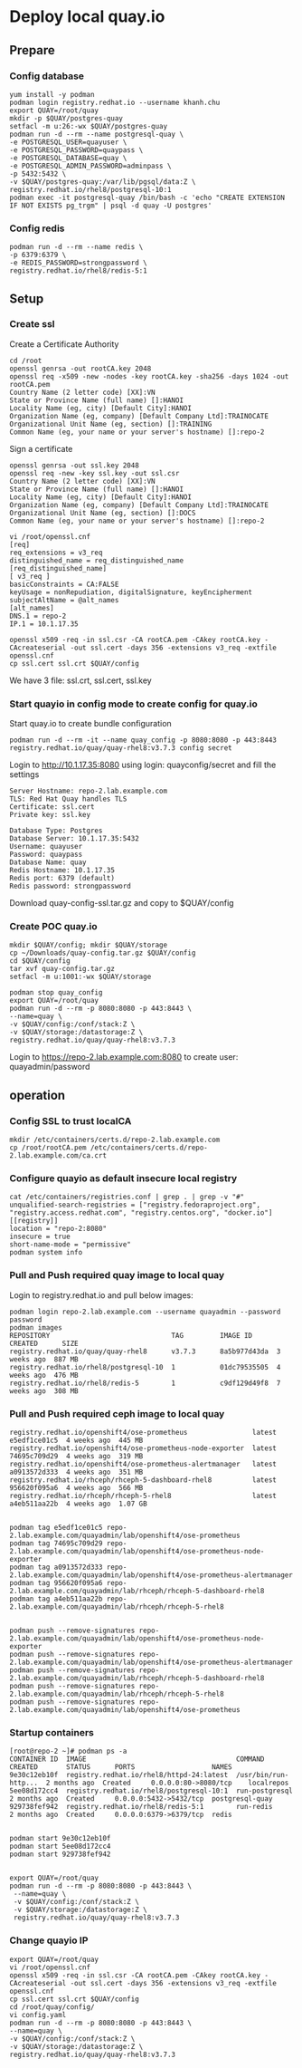 # Deploy local quay.io


## Prepare

### Config database
    yum install -y podman
    podman login registry.redhat.io --username khanh.chu
    export QUAY=/root/quay
    mkdir -p $QUAY/postgres-quay
    setfacl -m u:26:-wx $QUAY/postgres-quay
    podman run -d --rm --name postgresql-quay \
    -e POSTGRESQL_USER=quayuser \
    -e POSTGRESQL_PASSWORD=quaypass \
    -e POSTGRESQL_DATABASE=quay \
    -e POSTGRESQL_ADMIN_PASSWORD=adminpass \
    -p 5432:5432 \
    -v $QUAY/postgres-quay:/var/lib/pgsql/data:Z \
    registry.redhat.io/rhel8/postgresql-10:1  
    podman exec -it postgresql-quay /bin/bash -c 'echo "CREATE EXTENSION IF NOT EXISTS pg_trgm" | psql -d quay -U postgres'

### Config redis
    podman run -d --rm --name redis \
    -p 6379:6379 \
    -e REDIS_PASSWORD=strongpassword \
    registry.redhat.io/rhel8/redis-5:1    

## Setup

### Create ssl   
Create a Certificate Authority

    cd /root
    openssl genrsa -out rootCA.key 2048
    openssl req -x509 -new -nodes -key rootCA.key -sha256 -days 1024 -out rootCA.pem
    Country Name (2 letter code) [XX]:VN
    State or Province Name (full name) []:HANOI
    Locality Name (eg, city) [Default City]:HANOI
    Organization Name (eg, company) [Default Company Ltd]:TRAINOCATE
    Organizational Unit Name (eg, section) []:TRAINING
    Common Name (eg, your name or your server's hostname) []:repo-2

Sign a certificate

    openssl genrsa -out ssl.key 2048
    openssl req -new -key ssl.key -out ssl.csr
    Country Name (2 letter code) [XX]:VN
    State or Province Name (full name) []:HANOI
    Locality Name (eg, city) [Default City]:HANOI
    Organization Name (eg, company) [Default Company Ltd]:TRAINOCATE
    Organizational Unit Name (eg, section) []:DOCS
    Common Name (eg, your name or your server's hostname) []:repo-2

    vi /root/openssl.cnf
    [req]
    req_extensions = v3_req
    distinguished_name = req_distinguished_name
    [req_distinguished_name]
    [ v3_req ]
    basicConstraints = CA:FALSE
    keyUsage = nonRepudiation, digitalSignature, keyEncipherment
    subjectAltName = @alt_names
    [alt_names]
    DNS.1 = repo-2
    IP.1 = 10.1.17.35

    openssl x509 -req -in ssl.csr -CA rootCA.pem -CAkey rootCA.key -CAcreateserial -out ssl.cert -days 356 -extensions v3_req -extfile openssl.cnf
    cp ssl.cert ssl.crt $QUAY/config

We have 3 file: ssl.crt, ssl.cert, ssl.key
### Start quayio in config mode to create config for quay.io

Start quay.io to create bundle configuration

    podman run -d --rm -it --name quay_config -p 8080:8080 -p 443:8443 registry.redhat.io/quay/quay-rhel8:v3.7.3 config secret

Login to http://10.1.17.35:8080 using login: quayconfig/secret and fill the settings

    Server Hostname: repo-2.lab.example.com
    TLS: Red Hat Quay handles TLS
    Certificate: ssl.cert
    Private key: ssl.key

    Database Type: Postgres
    Database Server: 10.1.17.35:5432
    Username: quayuser
    Password: quaypass
    Database Name: quay
    Redis Hostname: 10.1.17.35
    Redis port: 6379 (default)
    Redis password: strongpassword

Download quay-config-ssl.tar.gz and copy to $QUAY/config
### Create POC quay.io

    mkdir $QUAY/config; mkdir $QUAY/storage
    cp ~/Downloads/quay-config.tar.gz $QUAY/config
    cd $QUAY/config
    tar xvf quay-config.tar.gz
    setfacl -m u:1001:-wx $QUAY/storage
    
    podman stop quay_config
    export QUAY=/root/quay
    podman run -d --rm -p 8080:8080 -p 443:8443 \
    --name=quay \
    -v $QUAY/config:/conf/stack:Z \
    -v $QUAY/storage:/datastorage:Z \
    registry.redhat.io/quay/quay-rhel8:v3.7.3

Login to https://repo-2.lab.example.com:8080 to create user: quayadmin/password

## operation 

### Config SSL to trust localCA

    mkdir /etc/containers/certs.d/repo-2.lab.example.com
    cp /root/rootCA.pem /etc/containers/certs.d/repo-2.lab.example.com/ca.crt


### Configure quayio as default insecure local registry 

    cat /etc/containers/registries.conf | grep . | grep -v "#"
    unqualified-search-registries = ["registry.fedoraproject.org", "registry.access.redhat.com", "registry.centos.org", "docker.io"]
    [[registry]]
    location = "repo-2:8080"
    insecure = true
    short-name-mode = "permissive"
    podman system info
    
### Pull and Push required quay image to local quay
Login to registry.redhat.io and pull below images:

    podman login repo-2.lab.example.com --username quayadmin --password password
    podman images
    REPOSITORY                              TAG         IMAGE ID      CREATED      SIZE
    registry.redhat.io/quay/quay-rhel8      v3.7.3      8a5b977d43da  3 weeks ago  887 MB
    registry.redhat.io/rhel8/postgresql-10  1           01dc79535505  4 weeks ago  476 MB
    registry.redhat.io/rhel8/redis-5        1           c9df129d49f8  7 weeks ago  308 MB

### Pull and Push required ceph image to local quay

    registry.redhat.io/openshift4/ose-prometheus                latest      e5edf1ce01c5  4 weeks ago  445 MB
    registry.redhat.io/openshift4/ose-prometheus-node-exporter  latest      74695c709d29  4 weeks ago  319 MB
    registry.redhat.io/openshift4/ose-prometheus-alertmanager   latest      a0913572d333  4 weeks ago  351 MB
    registry.redhat.io/rhceph/rhceph-5-dashboard-rhel8          latest      956620f095a6  4 weeks ago  566 MB
    registry.redhat.io/rhceph/rhceph-5-rhel8                    latest      a4eb511aa22b  4 weeks ago  1.07 GB


    podman tag e5edf1ce01c5 repo-2.lab.example.com/quayadmin/lab/openshift4/ose-prometheus              
    podman tag 74695c709d29 repo-2.lab.example.com/quayadmin/lab/openshift4/ose-prometheus-node-exporter
    podman tag a0913572d333 repo-2.lab.example.com/quayadmin/lab/openshift4/ose-prometheus-alertmanager 
    podman tag 956620f095a6 repo-2.lab.example.com/quayadmin/lab/rhceph/rhceph-5-dashboard-rhel8        
    podman tag a4eb511aa22b repo-2.lab.example.com/quayadmin/lab/rhceph/rhceph-5-rhel8                  
   

    podman push --remove-signatures repo-2.lab.example.com/quayadmin/lab/openshift4/ose-prometheus-node-exporter  
    podman push --remove-signatures repo-2.lab.example.com/quayadmin/lab/openshift4/ose-prometheus-alertmanager   
    podman push --remove-signatures repo-2.lab.example.com/quayadmin/lab/rhceph/rhceph-5-dashboard-rhel8          
    podman push --remove-signatures repo-2.lab.example.com/quayadmin/lab/rhceph/rhceph-5-rhel8                    
    podman push --remove-signatures repo-2.lab.example.com/quayadmin/lab/openshift4/ose-prometheus  

### Startup containers

    [root@repo-2 ~]# podman ps -a
    CONTAINER ID  IMAGE                                     COMMAND               CREATED       STATUS      PORTS                   NAMES
    9e30c12eb10f  registry.redhat.io/rhel8/httpd-24:latest  /usr/bin/run-http...  2 months ago  Created     0.0.0.0:80->8080/tcp    localrepos
    5ee08d172cc4  registry.redhat.io/rhel8/postgresql-10:1  run-postgresql        2 months ago  Created     0.0.0.0:5432->5432/tcp  postgresql-quay
    929738fef942  registry.redhat.io/rhel8/redis-5:1        run-redis             2 months ago  Created     0.0.0.0:6379->6379/tcp  redis


    podman start 9e30c12eb10f
    podman start 5ee08d172cc4
    podman start 929738fef942


    export QUAY=/root/quay
    podman run -d --rm -p 8080:8080 -p 443:8443 \
     --name=quay \
     -v $QUAY/config:/conf/stack:Z \
     -v $QUAY/storage:/datastorage:Z \
     registry.redhat.io/quay/quay-rhel8:v3.7.3


### Change quayio IP
    export QUAY=/root/quay
    vi /root/openssl.cnf
    openssl x509 -req -in ssl.csr -CA rootCA.pem -CAkey rootCA.key -CAcreateserial -out ssl.cert -days 356 -extensions v3_req -extfile openssl.cnf
    cp ssl.cert ssl.crt $QUAY/config
    cd /root/quay/config/
    vi config.yaml
    podman run -d --rm -p 8080:8080 -p 443:8443 \
    --name=quay \
    -v $QUAY/config:/conf/stack:Z \
    -v $QUAY/storage:/datastorage:Z \
    registry.redhat.io/quay/quay-rhel8:v3.7.3